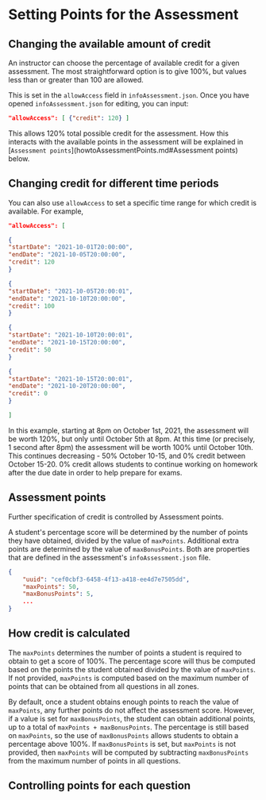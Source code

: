 # Setting Points for the Assessment

## Changing the available amount of credit
An instructor can choose the percentage of available credit for a given assessment.  The most straightforward option is to give 100%, but values less than or greater than 100 are allowed.

This is set in the `allowAccess` field in `infoAssessment.json`.  Once you have opened `infoAssessment.json` for editing, you can input:
```json
"allowAccess": [ {"credit": 120} ]
```
This allows 120% total possible credit for the assessment.  How this interacts with the available points in the assessment will be explained in [`Assessment points`](howtoAssessmentPoints.md#Assessment points) below.

## Changing credit for different time periods
You can also use `allowAccess` to set a specific time range for which credit is available.  For example,
```json
"allowAccess": [ 

{
"startDate": "2021-10-01T20:00:00",
"endDate": "2021-10-05T20:00:00",
"credit": 120
} 

{
"startDate": "2021-10-05T20:00:01",
"endDate": "2021-10-10T20:00:00",
"credit": 100
}

{
"startDate": "2021-10-10T20:00:01",
"endDate": "2021-10-15T20:00:00",
"credit": 50
}

{
"startDate": "2021-10-15T20:00:01",
"endDate": "2021-10-20T20:00:00",
"credit": 0
}

]

```
In this example, starting at 8pm on October 1st, 2021, the assessment will be worth 120%, but only until October 5th at 8pm.  At this time (or precisely, 1 second after 8pm) the assessment will be worth 100% until October 10th.  This continues decreasing - 50% October 10-15, and 0% credit between October 15-20.  0% credit allows students to continue working on homework after the due date in order to help prepare for exams.


## Assessment points

Further specification of credit is controlled by Assessment points.

A student's percentage score will be determined by the number of points they have obtained, divided by the value of `maxPoints`.  Additional extra points are determined by the value of `maxBonusPoints`.  Both are properties that are defined in the assessment's `infoAssessment.json` file. 
```json
{
    "uuid": "cef0cbf3-6458-4f13-a418-ee4d7e7505dd",
    "maxPoints": 50,
    "maxBonusPoints": 5,
    ...
}
```

## How credit is calculated

The `maxPoints` determines the number of points a student is required to obtain to get a score of 100%. The percentage score will thus be computed based on the points the student obtained divided by the value of `maxPoints`. If not provided, `maxPoints` is computed based on the maximum number of points that can be obtained from all questions in all zones.

By default, once a student obtains enough points to reach the value of `maxPoints`, any further points do not affect the assessment score. However, if a value is set for `maxBonusPoints`, the student can obtain additional points, up to a total of `maxPoints + maxBonusPoints`. The percentage is still based on `maxPoints`, so the use of `maxBonusPoints` allows students to obtain a percentage above 100%. If `maxBonusPoints` is set, but `maxPoints` is not provided, then `maxPoints` will be computed by subtracting `maxBonusPoints` from the maximum number of points in all questions.

## Controlling points for each question

